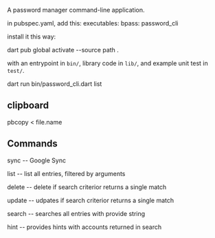 


A password manager command-line application.

in pubspec.yaml, add this:
executables:
  bpass: password_cli

install it this way:

dart pub global activate --source path .

 with an entrypoint in `bin/`, library code
in `lib/`, and example unit test in `test/`.

dart run bin/password_cli.dart list

## clipboard
pbcopy < file.name


## Commands

sync -- Google Sync

list -- list all entries, filtered by arguments

delete -- delete if search criterior returns a single match

update -- udpates if search criterior returns a single match

search -- searches all entries with provide string

hint -- provides hints with accounts returned in search

